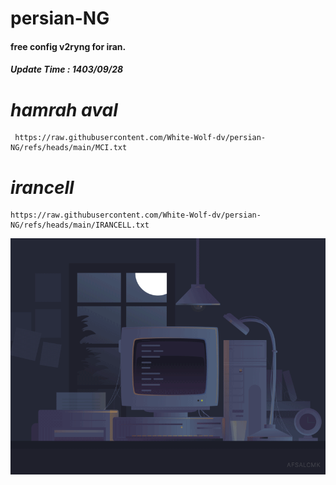 # persian-NG

#### free config v2ryng for iran.


<h5>Update Time : 1403/09/28 </h5>


  # *****hamrah aval*****

     https://raw.githubusercontent.com/White-Wolf-dv/persian-NG/refs/heads/main/MCI.txt

# *****irancell*****

    https://raw.githubusercontent.com/White-Wolf-dv/persian-NG/refs/heads/main/IRANCELL.txt

<p align="center">
<img  src="https://github.com/White-Wolf-dv/White-Wolf-dv/blob/main/5.gif">
</p>
